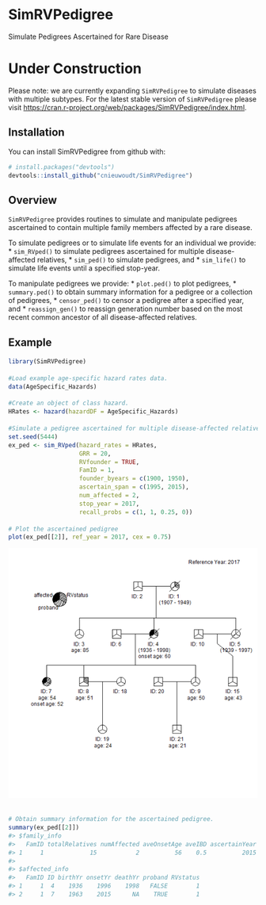 
<!-- README.md is generated from README.Rmd. Please edit that file -->

# SimRVPedigree

Simulate Pedigrees Ascertained for Rare Disease

# Under Construction

Please note: we are currently expanding `SimRVPedigree` to simulate
diseases with multiple subtypes. For the latest stable version of
`SimRVPedigree` please visit
<https://cran.r-project.org/web/packages/SimRVPedigree/index.html>.

## Installation

You can install SimRVPedigree from github with:

``` r
# install.packages("devtools")
devtools::install_github("cnieuwoudt/SimRVPedigree")
```

## Overview

`SimRVPedigree` provides routines to simulate and manipulate pedigrees
ascertained to contain multiple family members affected by a rare
disease.

To simulate pedigrees or to simulate life events for an individual we
provide: \* `sim_RVped()` to simulate pedigrees ascertained for multiple
disease-affected relatives, \* `sim_ped()` to simulate pedigrees, and \*
`sim_life()` to simulate life events until a specified stop-year.

To manipulate pedigrees we provide: \* `plot.ped()` to plot pedigrees,
\* `summary.ped()` to obtain summary information for a pedigree or a
collection of pedigrees, \* `censor_ped()` to censor a pedigree after a
specified year, and \* `reassign_gen()` to reassign generation number
based on the most recent common ancestor of all disease-affected
relatives.

## Example

``` r
library(SimRVPedigree)

#Load example age-specific hazard rates data.
data(AgeSpecific_Hazards)

#Create an object of class hazard.
HRates <- hazard(hazardDF = AgeSpecific_Hazards)

#Simulate a pedigree ascertained for multiple disease-affected relatives
set.seed(5444)
ex_ped <- sim_RVped(hazard_rates = HRates,
                    GRR = 20,
                    RVfounder = TRUE,
                    FamID = 1,
                    founder_byears = c(1900, 1950),
                    ascertain_span = c(1995, 2015),
                    num_affected = 2,
                    stop_year = 2017,
                    recall_probs = c(1, 1, 0.25, 0))

# Plot the ascertained pedigree
plot(ex_ped[[2]], ref_year = 2017, cex = 0.75)
```

![](README-example-1.png)<!-- -->

``` r

# Obtain summary information for the ascertained pedigree.
summary(ex_ped[[2]])
#> $family_info
#>   FamID totalRelatives numAffected aveOnsetAge aveIBD ascertainYear segRV
#> 1     1             15           2          56    0.5          2015  TRUE
#> 
#> $affected_info
#>   FamID ID birthYr onsetYr deathYr proband RVstatus
#> 1     1  4    1936    1996    1998   FALSE        1
#> 2     1  7    1963    2015      NA    TRUE        1
```
